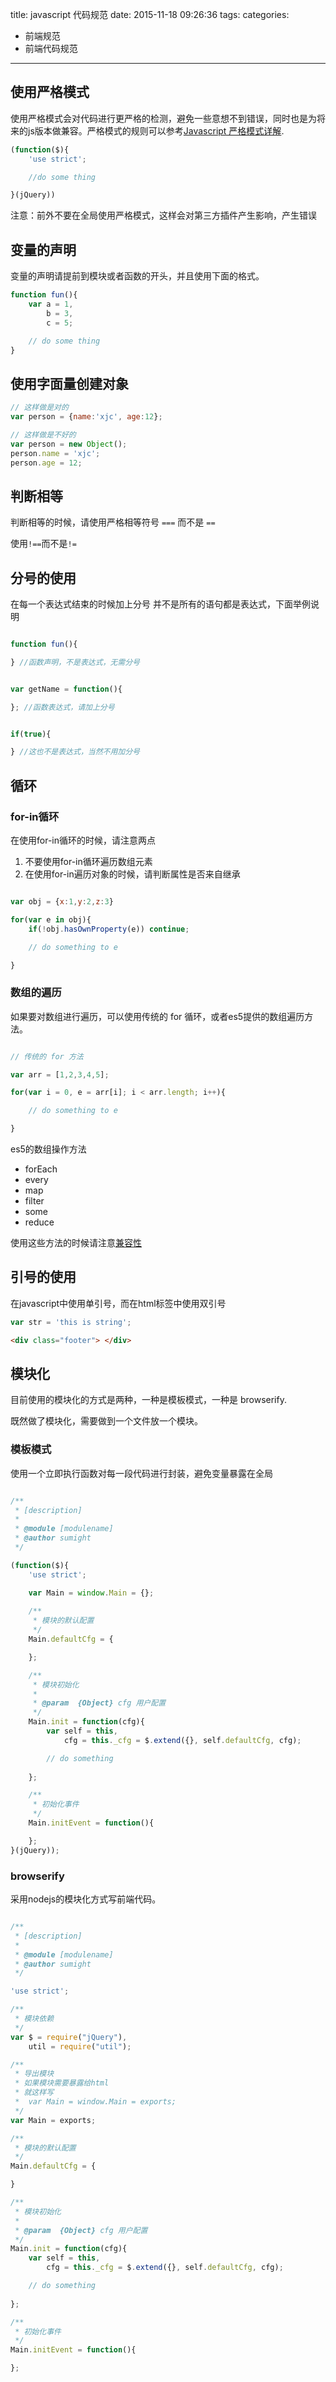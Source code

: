 title: javascript 代码规范
date: 2015-11-18 09:26:36
tags:
categories:
- 前端规范
- 前端代码规范
---


## 使用严格模式

使用严格模式会对代码进行更严格的检测，避免一些意想不到错误，同时也是为将来的js版本做兼容。严格模式的规则可以参考[Javascript 严格模式详解](http://www.ruanyifeng.com/blog/2013/01/javascript_strict_mode.html).

```javascript
(function($){
    'use strict';

    //do some thing

}(jQuery))
```

注意：前外不要在全局使用严格模式，这样会对第三方插件产生影响，产生错误

## 变量的声明

变量的声明请提前到模块或者函数的开头，并且使用下面的格式。

```javascript
function fun(){
    var a = 1,
        b = 3,
        c = 5;

    // do some thing
}
```

## 使用字面量创建对象

```javascript
// 这样做是对的
var person = {name:'xjc', age:12};

// 这样做是不好的
var person = new Object();
person.name = 'xjc';
person.age = 12;
```

## 判断相等

判断相等的时候，请使用严格相等符号 ``===`` 而不是 ``==``

使用``!==``而不是``!=``

## 分号的使用

在每一个表达式结束的时候加上分号
并不是所有的语句都是表达式，下面举例说明

```javascript

function fun(){

} //函数声明，不是表达式，无需分号


var getName = function(){

}; //函数表达式，请加上分号


if(true){

} //这也不是表达式，当然不用加分号

```

## 循环

### for-in循环

在使用for-in循环的时候，请注意两点

1. 不要使用for-in循环遍历数组元素
2. 在使用for-in遍历对象的时候，请判断属性是否来自继承

```javascript

var obj = {x:1,y:2,z:3}

for(var e in obj){
    if(!obj.hasOwnProperty(e)) continue;

    // do something to e

}

```

### 数组的遍历

如果要对数组进行遍历，可以使用传统的 for 循环，或者es5提供的数组遍历方法。

```javascript

// 传统的 for 方法

var arr = [1,2,3,4,5];

for(var i = 0, e = arr[i]; i < arr.length; i++){

    // do something to e

}

```

es5的数组操作方法

- forEach
- every
- map
- filter
- some
- reduce

使用这些方法的时候请注意[兼容性](http://caniuse.com/#search=forEach)

## 引号的使用

在javascript中使用单引号，而在html标签中使用双引号

```javascript
var str = 'this is string';
```

```html
<div class="footer"> </div>
```

## 模块化

目前使用的模块化的方式是两种，一种是模板模式，一种是 browserify.

既然做了模块化，需要做到一个文件放一个模块。

### 模板模式

使用一个立即执行函数对每一段代码进行封装，避免变量暴露在全局

```javascript

/**
 * [description]
 * 
 * @module [modulename]
 * @author sumight
 */

(function($){
    'use strict';

    var Main = window.Main = {};
        
    /**
     * 模块的默认配置
     */
    Main.defaultCfg = {

    };

    /**
     * 模块初始化
     * 
     * @param  {Object} cfg 用户配置
     */
    Main.init = function(cfg){
        var self = this,
            cfg = this._cfg = $.extend({}, self.defaultCfg, cfg);

        // do something
        
    };

    /**
     * 初始化事件
     */
    Main.initEvent = function(){

    };
}(jQuery));

```

### browserify

采用nodejs的模块化方式写前端代码。

```javascript

/**
 * [description]
 * 
 * @module [modulename]
 * @author sumight
 */

'use strict';

/**
 * 模块依赖
 */
var $ = require("jQuery"),
    util = require("util");

/**
 * 导出模块
 * 如果模块需要暴露给html
 * 就这样写
 *  var Main = window.Main = exports;
 */
var Main = exports;

/**
 * 模块的默认配置
 */
Main.defaultCfg = {

}

/**
 * 模块初始化
 * 
 * @param  {Object} cfg 用户配置
 */
Main.init = function(cfg){
    var self = this,
        cfg = this._cfg = $.extend({}, self.defaultCfg, cfg);

    // do something
    
};

/**
 * 初始化事件
 */
Main.initEvent = function(){

};


```
